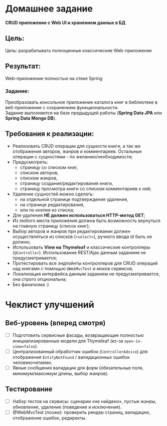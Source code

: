 
# Домашнее задание
**CRUD приложение с Web UI и хранением данных в БД**

## Цель:
Цель: разрабатывать полноценные классические Web-приложения

## Результат:
Web-приложение полностью на стеке Spring


### Задание:
Преобразовать консольное приложение каталога книг в библиотеке в веб-приложение с сохранением функциональности.  
Задание выполняется на базе предыдущей работы (**Spring Data JPA** или **Spring Data Mongo DB**).


## Требования к реализации:
- Реализовать CRUD операции для сущности книги, а так же отображения авторов, жанров и комментариев. Остальные операции с сущностями - по желанию/необходимости;
- Предусмотреть:
    - страницу со списком книг,
    - списком авторов,
    - списком жанров,
    - страницу создания/редактирования книги,
    - страницу просмотра книги со списком комментариев к ней;
- Удаление сущностей можно сделать:
    - на отдельной странице подтверждения удаления,
    - на странице редактирования,
    - или по кнопке из списка;
- Для удаления **НЕ должен использоваться HTTP-метод GET**;
- Из любого места приложения должна быть возможность вернуться на главную страницу (список книг);
- Выбор авторов и жанров при редактировании должен осуществляться из списков (`<select>`), ручного ввода id быть не должно;
- Использовать **View на Thymeleaf** и классические контроллеры (`@Controller`). Использование REST/Ajax данным заданием не предусматривается;
- Протестировать все эндпойнты контроллеров для CRUD операций над книгами с помощью `@WebMvcTest` и моков сервисов;
- Локализация интерфейса данным заданием не предусматривается, она строго опциональна;
- Без фанатизма :)


# Чеклист улучшений

## Веб-уровень (вперед смотря)

* [ ] Подготовить сервисные фасады, возвращающие полностью инициализированные модели для Thymeleaf (из-за `open-in-view=false`).
* [ ] Централизованный обработчик ошибок (`ControllerAdvice`) для отображения `EntityNotFound` / валидационных ошибок человекочитаемо.
* [ ] Явные сообщения валидации для форм (обязательные поля, минимум/максимум длины, выбор жанров).

## Тестирование

* [ ] Набор тестов на сервисы: сценарии «не найдено», пустые жанры, обновление, удаление (поведение и исключения).
* [ ] @WebMvcTest (позже): проверить рендер страниц, валидацию, отображение ошибок, редиректы.
